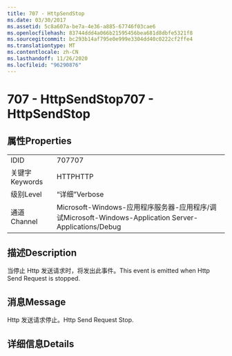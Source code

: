 ```yaml
---
title: 707 - HttpSendStop
ms.date: 03/30/2017
ms.assetid: 5c8a607a-be7a-4e36-a885-67746f03cae6
ms.openlocfilehash: 83744ddd4a066b21595456bea681d8dbfe5321f8
ms.sourcegitcommit: bc293b14af795e0e999e3304dd40c0222cf2ffe4
ms.translationtype: MT
ms.contentlocale: zh-CN
ms.lasthandoff: 11/26/2020
ms.locfileid: "96290876"
---
```

# <a name="707---httpsendstop"></a><span data-ttu-id="77a0c-102">707 - HttpSendStop</span><span class="sxs-lookup"><span data-stu-id="77a0c-102">707 - HttpSendStop</span></span>

## <a name="properties"></a><span data-ttu-id="77a0c-103">属性</span><span class="sxs-lookup"><span data-stu-id="77a0c-103">Properties</span></span>  
  
|||  
|-|-|  
|<span data-ttu-id="77a0c-104">ID</span><span class="sxs-lookup"><span data-stu-id="77a0c-104">ID</span></span>|<span data-ttu-id="77a0c-105">707</span><span class="sxs-lookup"><span data-stu-id="77a0c-105">707</span></span>|  
|<span data-ttu-id="77a0c-106">关键字</span><span class="sxs-lookup"><span data-stu-id="77a0c-106">Keywords</span></span>|<span data-ttu-id="77a0c-107">HTTP</span><span class="sxs-lookup"><span data-stu-id="77a0c-107">HTTP</span></span>|  
|<span data-ttu-id="77a0c-108">级别</span><span class="sxs-lookup"><span data-stu-id="77a0c-108">Level</span></span>|<span data-ttu-id="77a0c-109">“详细”</span><span class="sxs-lookup"><span data-stu-id="77a0c-109">Verbose</span></span>|  
|<span data-ttu-id="77a0c-110">通道</span><span class="sxs-lookup"><span data-stu-id="77a0c-110">Channel</span></span>|<span data-ttu-id="77a0c-111">Microsoft-Windows-应用程序服务器-应用程序/调试</span><span class="sxs-lookup"><span data-stu-id="77a0c-111">Microsoft-Windows-Application Server-Applications/Debug</span></span>|  
  
## <a name="description"></a><span data-ttu-id="77a0c-112">描述</span><span class="sxs-lookup"><span data-stu-id="77a0c-112">Description</span></span>  

 <span data-ttu-id="77a0c-113">当停止 Http 发送请求时，将发出此事件。</span><span class="sxs-lookup"><span data-stu-id="77a0c-113">This event is emitted when Http Send Request is stopped.</span></span>  
  
## <a name="message"></a><span data-ttu-id="77a0c-114">消息</span><span class="sxs-lookup"><span data-stu-id="77a0c-114">Message</span></span>  

 <span data-ttu-id="77a0c-115">Http 发送请求停止。</span><span class="sxs-lookup"><span data-stu-id="77a0c-115">Http Send Request Stop.</span></span>  
  
## <a name="details"></a><span data-ttu-id="77a0c-116">详细信息</span><span class="sxs-lookup"><span data-stu-id="77a0c-116">Details</span></span>
